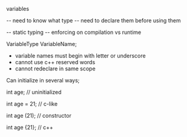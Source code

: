variables 

-- need to know what type 
-- need to declare them before using them 

-- static typing 
-- enforcing on compilation vs runtime 

VariableType VariableName; 

- variable names must begin with letter or underscore 
- cannot use c++ reserved words
- cannot redeclare in same scope 

Can initialize in several ways;

int age; // uninitialized

int age = 21; // c-like

int age (21); // constructor 

int age {21}; // c++ 